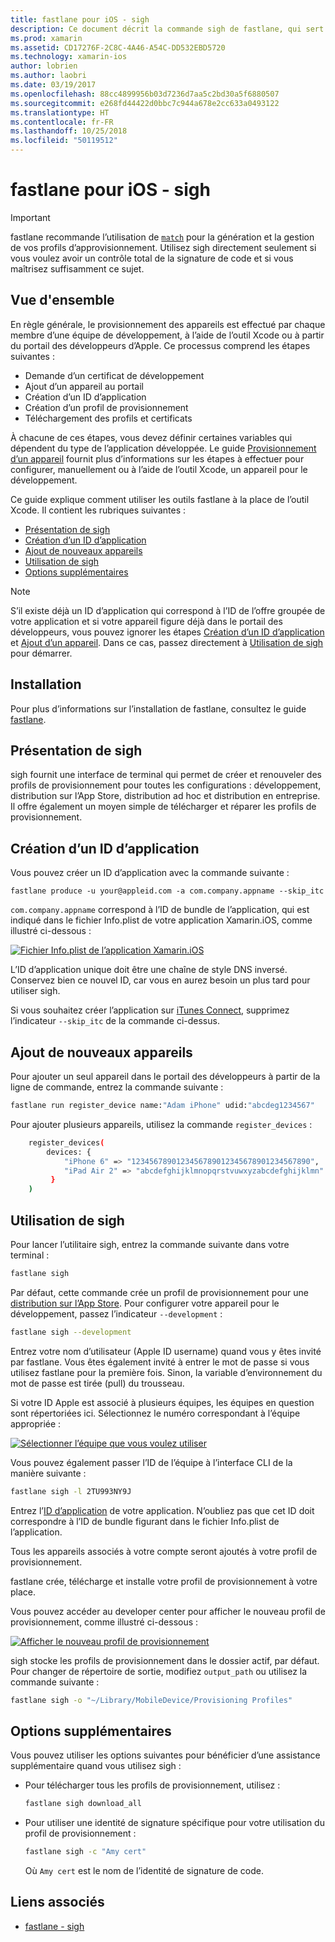 ```yaml
---
title: fastlane pour iOS - sigh
description: Ce document décrit la commande sigh de fastlane, qui sert à créer, renouveler et réparer des profils de provisionnement pour toutes les configurations de build Xamarin.iOS.
ms.prod: xamarin
ms.assetid: CD17276F-2C8C-4A46-A54C-DD532EBD5720
ms.technology: xamarin-ios
author: lobrien
ms.author: laobri
ms.date: 03/19/2017
ms.openlocfilehash: 88cc4899956b03d7236d7aa5c2bd30a5f6880507
ms.sourcegitcommit: e268fd44422d0bbc7c944a678e2cc633a0493122
ms.translationtype: HT
ms.contentlocale: fr-FR
ms.lasthandoff: 10/25/2018
ms.locfileid: "50119512"
---
```

# <a name="fastlane-for-ios-sigh"></a>fastlane pour iOS - sigh

> [!IMPORTANT]
> fastlane recommande l’utilisation de [`match`](~/ios/deploy-test/provisioning/fastlane/match.md) pour la génération et la gestion de vos profils d’approvisionnement. Utilisez sigh directement seulement si vous voulez avoir un contrôle total de la signature de code et si vous maîtrisez suffisamment ce sujet.

## <a name="overview"></a>Vue d'ensemble

En règle générale, le provisionnement des appareils est effectué par chaque membre d’une équipe de développement, à l’aide de l’outil Xcode ou à partir du portail des développeurs d’Apple. Ce processus comprend les étapes suivantes :

- Demande d’un certificat de développement
- Ajout d’un appareil au portail
- Création d’un ID d’application
- Création d’un profil de provisionnement
- Téléchargement des profils et certificats

À chacune de ces étapes, vous devez définir certaines variables qui dépendent du type de l’application développée. Le guide [Provisionnement d’un appareil](~/ios/get-started/installation/device-provisioning/index.md) fournit plus d’informations sur les étapes à effectuer pour configurer, manuellement ou à l’aide de l’outil Xcode, un appareil pour le développement.

Ce guide explique comment utiliser les outils fastlane à la place de l’outil Xcode. Il contient les rubriques suivantes :

- [Présentation de sigh](#whatissigh)
- [Création d’un ID d’application](#appid)
- [Ajout de nouveaux appareils](#newdevices)
- [Utilisation de sigh](#using)
- [Options supplémentaires](#options)

> [!NOTE]
> S’il existe déjà un ID d’application qui correspond à l’ID de l’offre groupée de votre application et si votre appareil figure déjà dans le portail des développeurs, vous pouvez ignorer les étapes [Création d’un ID d’application](#appid) et [Ajout d’un appareil](#newdevices). Dans ce cas, passez directement à [Utilisation de sigh](#using) pour démarrer.

## <a name="installation"></a>Installation

Pour plus d’informations sur l’installation de fastlane, consultez le guide [fastlane](~/ios/deploy-test/provisioning/fastlane/index.md#Installation).

<a name="whatissigh" />

## <a name="what-is-sigh"></a>Présentation de sigh

sigh fournit une interface de terminal qui permet de créer et renouveler des profils de provisionnement pour toutes les configurations : développement, distribution sur l’App Store, distribution ad hoc et distribution en entreprise. Il offre également un moyen simple de télécharger et réparer les profils de provisionnement.

<a name="appid" />

## <a name="creating-an-app-id"></a>Création d’un ID d’application

Vous pouvez créer un ID d’application avec la commande suivante :

    fastlane produce -u your@appleid.com -a com.company.appname --skip_itc

`com.company.appname` correspond à l’ID de bundle de l’application, qui est indiqué dans le fichier Info.plist de votre application Xamarin.iOS, comme illustré ci-dessous :

[![](sigh-images/fastlane-image5.png "Fichier Info.plist de l’application Xamarin.iOS")](sigh-images/fastlane-image5.png#lightbox)

L’ID d’application unique doit être une chaîne de style DNS inversé. Conservez bien ce nouvel ID, car vous en aurez besoin un plus tard pour utiliser sigh.

Si vous souhaitez créer l’application sur [iTunes Connect](~/ios/deploy-test/app-distribution/app-store-distribution/itunesconnect.md), supprimez l’indicateur `--skip_itc` de la commande ci-dessus.

<a name="newdevices" />

## <a name="adding-new-devices"></a>Ajout de nouveaux appareils

Pour ajouter un seul appareil dans le portail des développeurs à partir de la ligne de commande, entrez la commande suivante :

```bash
fastlane run register_device name:"Adam iPhone" udid:"abcdeg1234567"
```

Pour ajouter plusieurs appareils, utilisez la commande `register_devices` :

```bash
    register_devices(
        devices: {
            "iPhone 6" => "1234567890123456789012345678901234567890",
            "iPad Air 2" => "abcdefghijklmnopqrstvuwxyzabcdefghijklmn"
         }
    )
```

<a name="using" />

## <a name="using-sigh"></a>Utilisation de sigh

Pour lancer l’utilitaire sigh, entrez la commande suivante dans votre terminal :

```bash
fastlane sigh
```

Par défaut, cette commande crée un profil de provisionnement pour une [distribution sur l’App Store](~/ios/deploy-test/app-distribution/app-store-distribution/index.md). Pour configurer votre appareil pour le développement, passez l’indicateur `--development` :

```bash
fastlane sigh --development
```

Entrez votre nom d’utilisateur (Apple ID username) quand vous y êtes invité par fastlane. Vous êtes également invité à entrer le mot de passe si vous utilisez fastlane pour la première fois. Sinon, la variable d’environnement du mot de passe est tirée (pull) du trousseau.

Si votre ID Apple est associé à plusieurs équipes, les équipes en question sont répertoriées ici. Sélectionnez le numéro correspondant à l’équipe appropriée :

[![](sigh-images/fastlane-image2.png "Sélectionner l’équipe que vous voulez utiliser")](sigh-images/fastlane-image2.png#lightbox)

Vous pouvez également passer l’ID de l’équipe à l’interface CLI de la manière suivante :

```bash
fastlane sigh -l 2TU993NY9J
```

Entrez l’[ID d’application](#appid) de votre application. N’oubliez pas que cet ID doit correspondre à l’ID de bundle figurant dans le fichier Info.plist de l’application.

Tous les appareils associés à votre compte seront ajoutés à votre profil de provisionnement.

fastlane crée, télécharge et installe votre profil de provisionnement à votre place.

Vous pouvez accéder au developer center pour afficher le nouveau profil de provisionnement, comme illustré ci-dessous :

[![](sigh-images/fastlane-image10.png "Afficher le nouveau profil de provisionnement")](sigh-images/fastlane-image10.png#lightbox)

sigh stocke les profils de provisionnement dans le dossier actif, par défaut. Pour changer de répertoire de sortie, modifiez `output_path` ou utilisez la commande suivante :

```bash
fastlane sigh -o "~/Library/MobileDevice/Provisioning Profiles"
```

<a name="options" />

## <a name="sigh-additional-options"></a>Options supplémentaires

Vous pouvez utiliser les options suivantes pour bénéficier d’une assistance supplémentaire quand vous utilisez sigh :

- Pour télécharger tous les profils de provisionnement, utilisez :

    ```bash
    fastlane sigh download_all
    ```

- Pour utiliser une identité de signature spécifique pour votre utilisation du profil de provisionnement :

    ```bash
    fastlane sigh -c "Amy cert"
    ```
    
    Où `Amy cert` est le nom de l’identité de signature de code.


## <a name="related-links"></a>Liens associés

- [fastlane - sigh](https://github.com/fastlane/fastlane/tree/master/sigh#readme)
